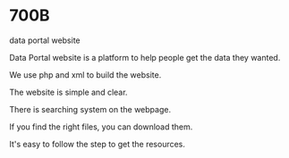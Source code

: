 # 700B
data portal website

Data Portal website is a platform to help people get the data they wanted.

We use php and xml to build the website.

The website is simple and clear.

There is searching system on the webpage.

If you find the right files, you can download them. 

It's easy to follow the step to get the resources.

